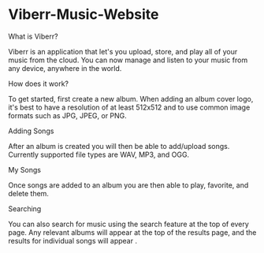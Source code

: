 # Viberr-Music-Website

What is Viberr?

Viberr is an application that let's you upload, store, and play all of your music from the cloud. You can now manage and listen to your music from any device, anywhere in the world.


How does it work?

To get started, first create a new album. When adding an album cover logo, it's best to have a resolution of at least 512x512 and to use common image formats such as JPG, JPEG, or PNG.



Adding Songs

After an album is created you will then be able to add/upload songs. Currently supported file types are WAV, MP3, and OGG.



My Songs

Once songs are added to an album you are then able to play, favorite, and delete them.



Searching

You can also search for music using the search feature at the top of every page. Any relevant albums will appear at the top of the results page, and the results for individual songs will appear .

